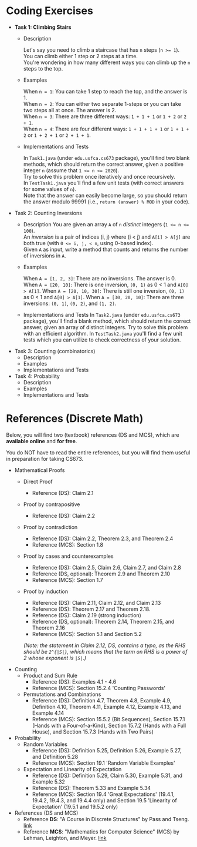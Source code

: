 # Coding Exercises
 - **Task 1: Climbing Stairs**
   - Description
   
      Let's say you need to climb a staircase that has `n` steps (`n >= 1`).  
      You can climb either 1 step or 2 steps at a time.  
      You're wondering in how many different ways you can climb up the `n` steps to the top.  
   - Examples
   
      When `n = 1`: You can take 1 step to reach the top, and the answer is 1.  
      When `n = 2`: You can either two separate 1-steps or you can take two steps all at once. The answer is 2.  
      When `n = 3`: There are three different ways: `1 + 1 + 1` or `1 + 2` or `2 + 1`.  
      When `n = 4`: There are four different ways: `1 + 1 + 1 + 1` or `1 + 1 + 2` or `1 + 2 + 1` or `2 + 1 + 1`.  
   - Implementations and Tests
   
      In `Task1.java` (under `edu.usfca.cs673` package), you'll find two blank methods, which should return the correct answer, given a positive integer `n` (assume that `1 <= n <= 2020`).  
      Try to solve this problem once iteratively and once recursively.  
      In `TestTask1.java` you'll find a few unit tests (with correct answers for some values of `n`).  
      Note that the answer can easily become large, so you should return the answer modulo 99991 (i.e., `return (answer) % MOD` in your code).
 - Task 2: Counting Inversions
   - Description
      You are given an array `A` of `n` *distinct* integers (`1 <= n <= 100`).  
      An *inversion* is a pair of indices (i, j) where (i < j) and `A[i] > A[j]` are both true (with `0 <= i, j, < n`, using 0-based index).  
      Given `A` as input, write a method that counts and returns the number of inversions in `A`.
      
   - Examples
   
     When `A = [1, 2, 3]`: There are no inversions. The answer is 0.
     When `A = [20, 10]`: There is one inversion, `(0, 1)` as 0 < 1 and `A[0] > A[1]`.
     When `A = [20, 10, 30]`: There is still one inversion, `(0, 1)` as 0 < 1 and `A[0] > A[1]`.
     When `A = [30, 20, 10]`: There are three inversions: `(0, 1)`, `(0, 2)`, and `(1, 2)`.
     
   - Implementations and Tests
      In `Task2.java` (under `edu.usfca.cs673` package), you'll find a blank method, which should return the correct answer, given an array of distinct integers.
      Try to solve this problem with an efficient algorithm.
      In `TestTask2.java` you'll find a few unit tests which you can utilize to check correctness of your solution.
 - Task 3: Counting (combinatorics)
   - Description
   - Examples
   - Implementations and Tests
 - Task 4: Probability
   - Description
   - Examples
   - Implementations and Tests


# References (Discrete Math)

Below, you will find two (textbook) references (DS and MCS), which are **available online** and **for free**.

You do NOT have to read the entire references, but you will find them useful in preparation for taking CS673.

- Mathematical Proofs
  - Direct Proof 
    - Reference (DS): Claim 2.1
  - Proof by contrapositive 
    - Reference (DS): Claim 2.2
  - Proof by contradiction 
    - Reference (DS): Claim 2.2, Theorem 2.3, and Theorem 2.4
    - Reference (MCS): Section 1.8
  - Proof by cases and counterexamples
    - Reference (DS): Claim 2.5, Claim 2.6, Claim 2.7, and Claim 2.8
    - Reference (DS, optional): Theorem 2.9 and Theorem 2.10
    - Reference (MCS): Section 1.7
  - Proof by induction
    - Reference (DS): Claim 2.11, Claim 2.12, and Claim 2.13     
    - Reference (DS): Theorem 2.17 and Theorem 2.18.
    - Reference (DS): Claim 2.19 (strong induction)
    - Reference (DS, optional): Theorem 2.14, Theorem 2.15, and Theorem 2.16
    - Reference (MCS): Section 5.1 and Section 5.2
    
    *(Note: the statement in Claim 2.12, DS, contains a typo, as the RHS should be `2^{|S|}`, which means that the term on RHS is a power of 2 whose exponent is `|S|`.)*
- Counting    
  - Product and Sum Rule
    - Reference (DS): Examples 4.1 - 4.6
    - Reference (MCS): Section 15.2.4 'Counting Passwords'
  - Permutations and Combinations
    - Reference (DS): Definition 4.7, Theorem 4.8, Example 4.9, Definition 4.10, Theorem 4.11, Example 4.12, Example 4.13, and Example 4.14
    - Reference (MCS): Section 15.5.2 (Bit Sequences), Section 15.7.1 (Hands with a Four-of-a-Kind), Section 15.7.2 (Hands with a Full House), and Section 15.7.3 (Hands with Two Pairs)
- Probability
  - Random Variables
    - Reference (DS): Definition 5.25, Definition 5.26, Example 5.27, and Definition 5.28
    - Reference (MCS): Section 19.1 'Random Variable Examples'
  - Expectation and Linearity of Expectation
    - Reference (DS): Definition 5.29, Claim 5.30, Example 5.31, and Example 5.32
    - Reference (DS): Theorem 5.33 and Example 5.34
    - Reference (MCS): Section 19.4 'Great Expectations' (19.4.1, 19.4.2, 19.4.3, and 19.4.4 only) and Section 19.5 'Linearity of Expectation' (19.5.1 and 19.5.2 only)
- References (DS and MCS)  
  - Reference **DS**: "A Course in Discrete Structures" by Pass and Tseng. [link](https://courses.cs.cornell.edu/cs2800/2017sp/handouts/pass_tseng_discmath.pdf)
  - Reference **MCS**: "Mathematics for Computer Science" (MCS) by Lehman, Leighton, and Meyer. [link](https://courses.cs.cornell.edu/cs2800/2017fa/handouts/mcs.pdf)

